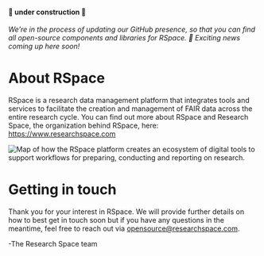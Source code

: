 #### 🚧 under construction 🚧 

*We’re in the process of updating our GitHub presence, so that you can find all open-source components and libraries for RSpace. 🤫 Exciting news coming up here soon!*

# About RSpace 
RSpace is a research data management platform that integrates tools and services to facilitate the creation and management of FAIR data across the entire research cycle. You can find out more about RSpace and Research Space, the organization behind RSpace, here: https://www.researchspace.com  

![Map of how the RSpace platform creates an ecosystem of digital tools to support workflows for preparing, conducting and reporting on research.](https://assets-global.website-files.com/5ffc384cb3a51a7b1c2d57ad/6571e433aae9920a496e7fd8_master_december_2023.svg)


# Getting in touch 
Thank you for your interest in RSpace. We will provide further details on how to best get in touch soon but if you have any questions in the meantime, feel free to reach out via opensource@researchspace.com. 

-The Research Space team 

